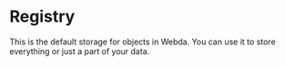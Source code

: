 # Registry

This is the default storage for objects in Webda.
You can use it to store everything or just a part of your data.
